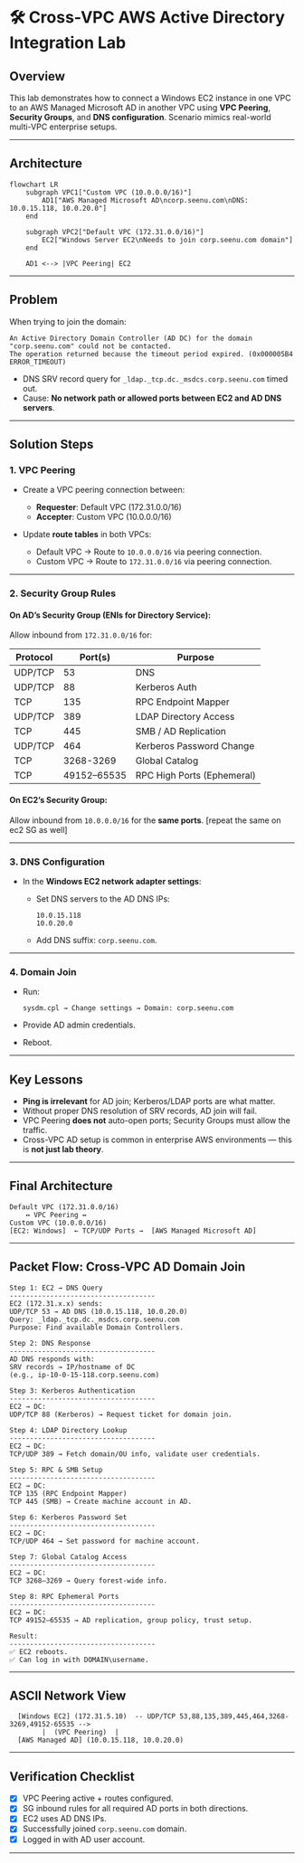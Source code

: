 

# 🛠 Cross-VPC AWS Active Directory Integration Lab

## **Overview**

This lab demonstrates how to connect a Windows EC2 instance in one VPC to an AWS Managed Microsoft AD in another VPC using **VPC Peering**, **Security Groups**, and **DNS configuration**.
Scenario mimics real-world multi-VPC enterprise setups.

---

## **Architecture**

```mermaid
flowchart LR
    subgraph VPC1["Custom VPC (10.0.0.0/16)"]
        AD1["AWS Managed Microsoft AD\ncorp.seenu.com\nDNS: 10.0.15.118, 10.0.20.0"]
    end
    
    subgraph VPC2["Default VPC (172.31.0.0/16)"]
        EC2["Windows Server EC2\nNeeds to join corp.seenu.com domain"]
    end
    
    AD1 <--> |VPC Peering| EC2
```

---

## **Problem**

When trying to join the domain:

```
An Active Directory Domain Controller (AD DC) for the domain "corp.seenu.com" could not be contacted.
The operation returned because the timeout period expired. (0x000005B4 ERROR_TIMEOUT)
```

* DNS SRV record query for `_ldap._tcp.dc._msdcs.corp.seenu.com` timed out.
* Cause: **No network path or allowed ports between EC2 and AD DNS servers**.

---

## **Solution Steps**

### **1. VPC Peering**

* Create a VPC peering connection between:

  * **Requester**: Default VPC (172.31.0.0/16)
  * **Accepter**: Custom VPC (10.0.0.0/16)
* Update **route tables** in both VPCs:

  * Default VPC → Route to `10.0.0.0/16` via peering connection.
  * Custom VPC → Route to `172.31.0.0/16` via peering connection.

---

### **2. Security Group Rules**

#### On AD’s Security Group (ENIs for Directory Service):

Allow inbound from `172.31.0.0/16` for:

| Protocol | Port(s)     | Purpose                    |
| -------- | ----------- | -------------------------- |
| UDP/TCP  | 53          | DNS                        |
| UDP/TCP  | 88          | Kerberos Auth              |
| TCP      | 135         | RPC Endpoint Mapper        |
| UDP/TCP  | 389         | LDAP Directory Access      |
| TCP      | 445         | SMB / AD Replication       |
| UDP/TCP  | 464         | Kerberos Password Change   |
| TCP      | 3268-3269   | Global Catalog             |
| TCP      | 49152–65535 | RPC High Ports (Ephemeral) |

#### On EC2’s Security Group:

Allow inbound from `10.0.0.0/16` for the **same ports**. [repeat the same on ec2 SG as well]

---

### **3. DNS Configuration**

* In the **Windows EC2 network adapter settings**:

  * Set DNS servers to the AD DNS IPs:

    ```
    10.0.15.118
    10.0.20.0
    ```
  * Add DNS suffix: `corp.seenu.com`.

---

### **4. Domain Join**

* Run:

  ```
  sysdm.cpl → Change settings → Domain: corp.seenu.com
  ```
* Provide AD admin credentials.
* Reboot.

---

## **Key Lessons**

* **Ping is irrelevant** for AD join; Kerberos/LDAP ports are what matter.
* Without proper DNS resolution of SRV records, AD join will fail.
* VPC Peering **does not** auto-open ports; Security Groups must allow the traffic.
* Cross-VPC AD setup is common in enterprise AWS environments — this is **not just lab theory**.

---

## **Final Architecture**

```plaintext
Default VPC (172.31.0.0/16)
    ↔ VPC Peering ↔
Custom VPC (10.0.0.0/16)
[EC2: Windows]  ← TCP/UDP Ports →  [AWS Managed Microsoft AD]
```
---

## **Packet Flow: Cross-VPC AD Domain Join**

```plaintext
Step 1: EC2 → DNS Query
------------------------------------
EC2 (172.31.x.x) sends:
UDP/TCP 53 → AD DNS (10.0.15.118, 10.0.20.0)
Query: _ldap._tcp.dc._msdcs.corp.seenu.com
Purpose: Find available Domain Controllers.

Step 2: DNS Response
------------------------------------
AD DNS responds with:
SRV records → IP/hostname of DC
(e.g., ip-10-0-15-118.corp.seenu.com)

Step 3: Kerberos Authentication
------------------------------------
EC2 → DC:
UDP/TCP 88 (Kerberos) → Request ticket for domain join.

Step 4: LDAP Directory Lookup
------------------------------------
EC2 → DC:
TCP/UDP 389 → Fetch domain/OU info, validate user credentials.

Step 5: RPC & SMB Setup
------------------------------------
EC2 → DC:
TCP 135 (RPC Endpoint Mapper)
TCP 445 (SMB) → Create machine account in AD.

Step 6: Kerberos Password Set
------------------------------------
EC2 → DC:
TCP/UDP 464 → Set password for machine account.

Step 7: Global Catalog Access
------------------------------------
EC2 → DC:
TCP 3268–3269 → Query forest-wide info.

Step 8: RPC Ephemeral Ports
------------------------------------
EC2 ↔ DC:
TCP 49152–65535 → AD replication, group policy, trust setup.

Result:
------------------------------------
✅ EC2 reboots.
✅ Can log in with DOMAIN\username.
```

---

## **ASCII Network View**

```plaintext
  [Windows EC2] (172.31.5.10)  -- UDP/TCP 53,88,135,389,445,464,3268-3269,49152-65535 -->
        |  (VPC Peering)  |
  [AWS Managed AD] (10.0.15.118, 10.0.20.0)
```

---



## **Verification Checklist**

* [x] VPC Peering active + routes configured.
* [x] SG inbound rules for all required AD ports in both directions.
* [x] EC2 uses AD DNS IPs.
* [x] Successfully joined `corp.seenu.com` domain.
* [x] Logged in with AD user account.

---



